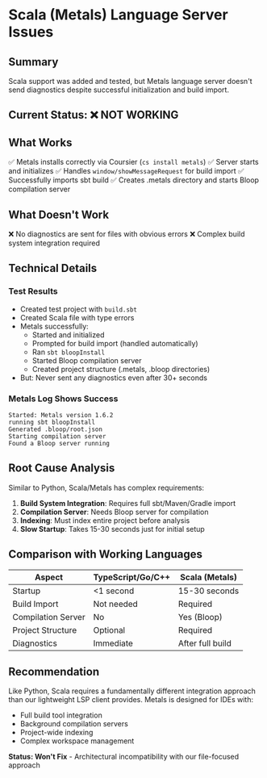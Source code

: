 # Scala (Metals) Language Server Issues

## Summary
Scala support was added and tested, but Metals language server doesn't send diagnostics despite successful initialization and build import.

## Current Status: ❌ NOT WORKING

## What Works
✅ Metals installs correctly via Coursier (`cs install metals`)
✅ Server starts and initializes 
✅ Handles `window/showMessageRequest` for build import
✅ Successfully imports sbt build
✅ Creates .metals directory and starts Bloop compilation server

## What Doesn't Work
❌ No diagnostics are sent for files with obvious errors
❌ Complex build system integration required

## Technical Details

### Test Results
- Created test project with `build.sbt`
- Created Scala file with type errors
- Metals successfully:
  - Started and initialized
  - Prompted for build import (handled automatically)
  - Ran `sbt bloopInstall` 
  - Started Bloop compilation server
  - Created project structure (.metals, .bloop directories)
- But: Never sent any diagnostics even after 30+ seconds

### Metals Log Shows Success
```
Started: Metals version 1.6.2
running sbt bloopInstall
Generated .bloop/root.json
Starting compilation server
Found a Bloop server running
```

## Root Cause Analysis

Similar to Python, Scala/Metals has complex requirements:

1. **Build System Integration**: Requires full sbt/Maven/Gradle import
2. **Compilation Server**: Needs Bloop server for compilation
3. **Indexing**: Must index entire project before analysis
4. **Slow Startup**: Takes 15-30 seconds just for initial setup

## Comparison with Working Languages

| Aspect | TypeScript/Go/C++ | Scala (Metals) |
|--------|-------------------|----------------|
| Startup | <1 second | 15-30 seconds |
| Build Import | Not needed | Required |
| Compilation Server | No | Yes (Bloop) |
| Project Structure | Optional | Required |
| Diagnostics | Immediate | After full build |

## Recommendation

Like Python, Scala requires a fundamentally different integration approach than our lightweight LSP client provides. Metals is designed for IDEs with:
- Full build tool integration
- Background compilation servers
- Project-wide indexing
- Complex workspace management

**Status: Won't Fix** - Architectural incompatibility with our file-focused approach